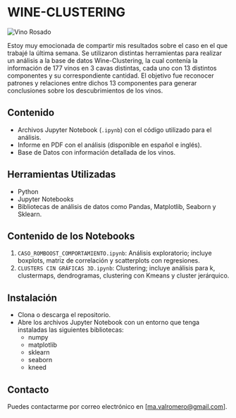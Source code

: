 # WINE-CLUSTERING
![Vino Rosado](https://faustinorivero.com/wp-content/uploads/2022/06/vino-rosado-1024x1536-1-800x1200.jpg)

Estoy muy emocionada de compartir mis resultados sobre el caso en el que trabajé la última semana. Se utilizaron distintas herramientas para realizar un análisis a la base de datos Wine-Clustering, la cual contenía la información de 177 vinos en 3 cavas distintas, cada uno con 13 distintos componentes y su correspondiente cantidad. El objetivo fue reconocer patrones y relaciones entre dichos 13 componentes para generar conclusiones sobre los descubrimientos de los vinos. 

## Contenido
- Archivos Jupyter Notebook (`.ipynb`) con el código utilizado para el análisis.
- Informe en PDF con el análisis (disponible en español e inglés).
- Base de Datos con información detallada de los vinos.

## Herramientas Utilizadas
- Python
- Jupyter Notebooks
- Bibliotecas de análisis de datos como Pandas, Matplotlib, Seaborn y Sklearn.

## Contenido de los Notebooks
1. `CASO_ROMBOOST_COMPORTAMIENTO.ipynb`: Análisis exploratorio; incluye boxplots, matriz de correlación y scatterplots con regresiones.
2. `CLUSTERS CIN GRÁFICAS 3D.ipynb`: Clustering; incluye análisis para k, clustermaps, dendrogramas, clustering con Kmeans y cluster jerárquico.

## Instalación
- Clona o descarga el repositorio.
- Abre los archivos Jupyter Notebook con un entorno que tenga instaladas las siguientes bibliotecas:
    - numpy
    - matplotlib
    - sklearn
    - seaborn
    - kneed

## Contacto
Puedes contactarme por correo electrónico en [ma.valromero@gmail.com].

